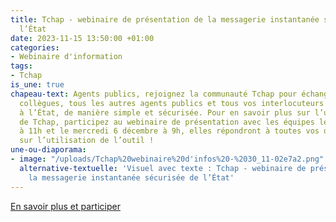 ```yaml
---
title: Tchap - webinaire de présentation de la messagerie instantanée sécurisée de
  l’État
date: 2023-11-15 13:50:00 +01:00
categories:
- Webinaire d'information
tags:
- Tchap
is_une: true
chapeau-text: Agents publics, rejoignez la communauté Tchap pour échanger avec vos
  collègues, tous les autres agents publics et tous vos interlocuteurs même externes
  à l’État, de manière simple et sécurisée. Pour en savoir plus sur l’utilisation
  de Tchap, participez au webinaire de présentation avec les équipes le jeudi 30 novembre
  à 11h et le mercredi 6 décembre à 9h, elles répondront à toutes vos questions portant
  sur l’utilisation de l’outil !
une-ou-diaporama:
- image: "/uploads/Tchap%20webinaire%20d'infos%20-%2030_11-02e7a2.png"
  alternative-textuelle: 'Visuel avec texte : Tchap - webinaire de présentation de
    la messagerie instantanée sécurisée de l’État'
---
```


<div class="lien-important"><p><a href="https://www.numerique.gouv.fr/agenda/tchap-webinaire-de-presentation-de-la-messagerie-instantanee-securisee-de-letat/">En savoir plus et participer</a></p></div>